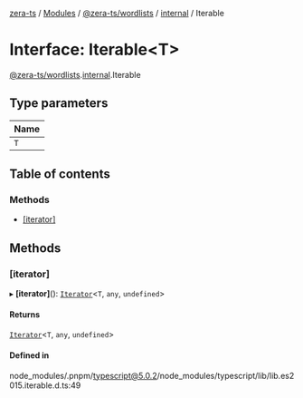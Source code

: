 [zera-ts](../README.md) / [Modules](../modules.md) / [@zera-ts/wordlists](../modules/zera_ts_wordlists.md) / [internal](../modules/zera_ts_wordlists.internal.md) / Iterable

# Interface: Iterable<T\>

[@zera-ts/wordlists](../modules/zera_ts_wordlists.md).[internal](../modules/zera_ts_wordlists.internal.md).Iterable

## Type parameters

| Name |
| :------ |
| `T` |

## Table of contents

### Methods

- [[iterator]](zera_ts_wordlists.internal.Iterable.md#[iterator])

## Methods

### [iterator]

▸ **[iterator]**(): [`Iterator`](zera_ts_wordlists.internal.Iterator.md)<`T`, `any`, `undefined`\>

#### Returns

[`Iterator`](zera_ts_wordlists.internal.Iterator.md)<`T`, `any`, `undefined`\>

#### Defined in

node_modules/.pnpm/typescript@5.0.2/node_modules/typescript/lib/lib.es2015.iterable.d.ts:49
